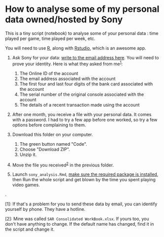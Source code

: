# How to analyse some of my personal data owned/hosted by Sony
This is a tiny script (notebook) to analyse some of your personal data : time played per game, time played per week, etc.

You will need to use [R](https://cran.r-project.org/mirrors.html), along with [Rstudio](https://rstudio.com/products/rstudio/download/), which is an awesome app.

1. Ask Sony for your data: [write to the email address here](https://www.playstation.com/en-gb/legal/careers-privacy-notice/). You will need to prove your identity. Here is what they asked from me<sup>[1](#myfootnote1)</sup>:

    1. The Online ID of the account
    2. The email address associated with the account
    3. The first four and last four digits of the bank card associated with the account
    4. The serial number of the original console associated with the account
    5. The details of a recent transaction made using the account

2. After one month, you receive a file with your personal data. It comes with a password. I had to try a few app before one worked, so try a few options before complaining to them.
3. Download this folder on your computer.

    1. The green button named "Code".
    2. Choose "Download ZIP".
    3. Unzip it.
    
3. Move the file you received<sup>[2](#myfootnote2)</sup> in the previous folder.
4. Launch `sony_analysis.Rmd`, [make sure the required package is installed](http://web.cs.ucla.edu/~gulzar/rstudio/index.html), then Run the whole script and get blown by the time you spent playing video games.

.

[<a name="myfootnote1">1</a>]: If that's a problem for you to send these data by email, you can identify yourself by phone. They have a hotline.

[<a name="myfootnote2">2</a>]:  Mine was called `SAR Consolidated WorkBook.xlsx`. If yours too, you don't have anything to change. If the default name has changed, find it in the script and change it.

